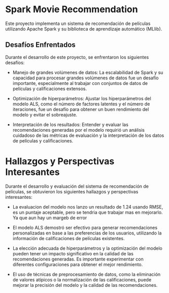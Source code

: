# Spark Movie Recommendation

Este proyecto implementa un sistema de recomendación de películas utilizando Apache Spark y su biblioteca de aprendizaje automático (MLlib).



## Desafíos Enfrentados
Durante el desarrollo de este proyecto, se enfrentaron los siguientes desafíos:

- Manejo de grandes volúmenes de datos: La escalabilidad de Spark y su capacidad para procesar grandes volúmenes de datos fue un desafío importante, especialmente al trabajar con conjuntos de datos de películas y calificaciones extensos.

- Optimización de hiperparámetros: Ajustar los hiperparámetros del modelo ALS, como el número de factores latentes y el número de iteraciones, fue un desafío para obtener un buen rendimiento del modelo y evitar el sobreajuste.

- Interpretación de los resultados: Entender y evaluar las recomendaciones generadas por el modelo requirió un análisis cuidadoso de las métricas de evaluación y la interpretación de los datos de películas y calificaciones.

# Hallazgos y Perspectivas Interesantes
Durante el desarrollo y evaluación del sistema de recomendación de películas, se obtuvieron los siguientes hallazgos y perspectivas interesantes:

- La evaluacion del modelo nos lanzo un resultado de 1.24 usando RMSE, es un puntaje aceptable, pero se tendria que trabajar mas en mejorarlo. Ya que aun hay un margeb de error

- El modelo ALS demostró ser efectivo para generar recomendaciones personalizadas en base a las preferencias de los usuarios, utilizando la información de calificaciones de películas existentes.

- La elección adecuada de hiperparámetros y la optimización del modelo pueden tener un impacto significativo en la calidad de las recomendaciones generadas. Es importante experimentar con diferentes configuraciones para obtener el mejor rendimiento.

- El uso de técnicas de preprocesamiento de datos, como la eliminación de valores atípicos o la normalización de las calificaciones, puede mejorar la precisión del modelo y la calidad de las recomendaciones.
